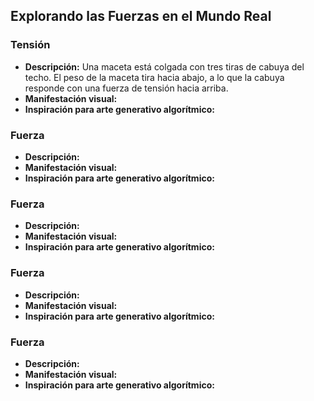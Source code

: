 ## Explorando las Fuerzas en el Mundo Real
### Tensión
- **Descripción:** Una maceta está colgada con tres tiras de cabuya del techo. El peso de la maceta tira hacia abajo, a lo que la cabuya responde con una fuerza de tensión hacia arriba.
- **Manifestación visual:**
- **Inspiración para arte generativo algorítmico:**
### Fuerza
- **Descripción:**
- **Manifestación visual:**
- **Inspiración para arte generativo algorítmico:**
### Fuerza
- **Descripción:**
- **Manifestación visual:**
- **Inspiración para arte generativo algorítmico:**
### Fuerza
- **Descripción:**
- **Manifestación visual:**
- **Inspiración para arte generativo algorítmico:**
### Fuerza
- **Descripción:**
- **Manifestación visual:**
- **Inspiración para arte generativo algorítmico:**
